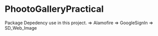 # PhootoGalleryPractical

Package Depedency use in this project.
=> Alamofire
=> GoogleSignIn
=> SD_Web_Image
